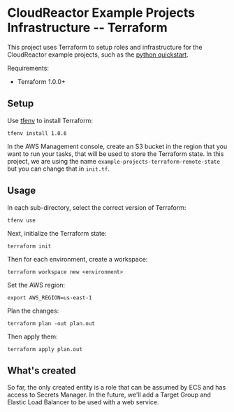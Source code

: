 # CloudReactor Example Projects Infrastructure -- Terraform

This project uses Terraform to setup roles and infrastructure for the
CloudReactor example projects, such as the
[python quickstart](https://github.com/CloudReactor/cloudreactor-python-ecs-quickstart).

Requirements:
* Terraform 1.0.0+

## Setup

Use [tfenv](https://github.com/tfutils/tfenv) to install Terraform:

    tfenv install 1.0.6

In the AWS Management console, create an S3 bucket in the region that you
want to run your tasks, that will be used to store the Terraform state.
In this project, we are using the name
`example-projects-terraform-remote-state` but you can change that in
`init.tf`.

## Usage

In each sub-directory, select the correct version of Terraform:

    tfenv use

Next, initialize the Terraform state:

    terraform init

Then for each environment, create a workspace:

    terraform workspace new <environment>

Set the AWS region:

    export AWS_REGION=us-east-1

Plan the changes:

    terraform plan -out plan.out

Then apply them:

    terraform apply plan.out

## What's created

So far, the only created entity is a role that can be assumed by ECS and
has access to Secrets Manager. In the future, we'll add a Target Group
and Elastic Load Balancer to be used with a web service.

